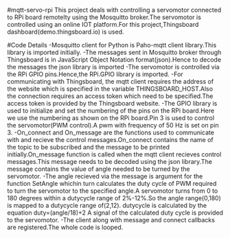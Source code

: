 #mqtt-servo-rpi
This project deals with controlling a servomotor connected to RPi board remotelty using the Mosquitto broker.The servomotor is controlled using an online IOT platform.For this project,Thingsboard dashboard(demo.thingsboard.io) is used.

#Code Details
-Mosquitto client for Python is  Paho-mqtt client library.This library is imported initially.
-The messages sent in Mosquitto broker through Thingsboard is in JavaScript Object Notation format(json).Hence to decode the messages the json library is imported
-The servomotor is controlled via the RPi GPIO pins.Hence,the RPi.GPIO library is imported.
-For communicating with Thingsboard, the  mqtt client requires the address of the website which is specified in the variable THINGSBOARD_HOST.Also the connection requires an access token which need to be specified.The access token is provided by the Thingsboard website.
-The GPIO library is used to initialize and set the numbering of the pins on the RPi board.Here we use the numbering as shown on the RPi board.Pin 3 is used to control the servomotor(PWM control).A pwm with frequency of 50 Hz is set on pin 3.
-On_connect and On_message are the functions used to communicate with and recieve the control messages.On_connect contains the name of the topic to be subscribed and the message to be printed initially.On_message function is called when the mqtt client recieves control messages.This message needs to be decoded using the json library.The message contains the value of angle needed to be turned by the servomotor.
-The angle recieved via the message is argument for the function SetAngle whichin turn calculates the duty cycle of PWM required to turn the servomotor to the specified angle.A servomotor turns from 0 to 180 degrees within a dutycycle range of 2%-12%.So the angle range(0,180) is mapped to a dutycycle range of(2,12).
 dutycycle is calculated by the equation
		duty=(angle/18)+2
A signal of the calculated duty cycle is provided to the servomotor.
-The client along with message and connect callbacks are registered.The whole code is looped.
		
 
